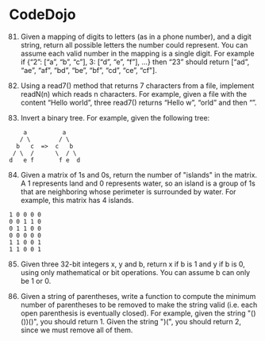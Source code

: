 # CodeDojo

81. Given a mapping of digits to letters (as in a phone number), and a digit string, return all possible letters the number could represent. You can assume each valid number in the mapping is a single digit. For example if {“2”: [“a”, “b”, “c”], 3: [“d”, “e”, “f”], …} then “23” should return [“ad”, “ae”, “af”, “bd”, “be”, “bf”, “cd”, “ce”, “cf"].

82. Using a read7() method that returns 7 characters from a file, implement readN(n) which reads n characters. For example, given a file with the content “Hello world”, three read7() returns “Hello w”, “orld” and then “”.

83. Invert a binary tree. For example, given the following tree:
``` 
    a          a
   / \        / \
  b   c  =>  c   b
 / \  /      \  / \
d   e f       f e  d
```

84. Given a matrix of 1s and 0s, return the number of "islands" in the matrix. A 1 represents land and 0 represents water, so an island is a group of 1s that are neighboring whose perimeter is surrounded by water. For example, this matrix has 4 islands.
```
1 0 0 0 0
0 0 1 1 0
0 1 1 0 0
0 0 0 0 0
1 1 0 0 1
1 1 0 0 1
```

85. Given three 32-bit integers x, y and b, return x if b is 1 and y if b is 0, using only mathematical or bit operations. You can assume b can only be 1 or 0.

86. Given a string of parentheses, write a function to compute the minimum number of parentheses to be removed to make the string valid (i.e. each open parenthesis is eventually closed). For example, given the string "()())()", you should return 1. Given the string ")(", you should return 2, since we must remove all of them.
